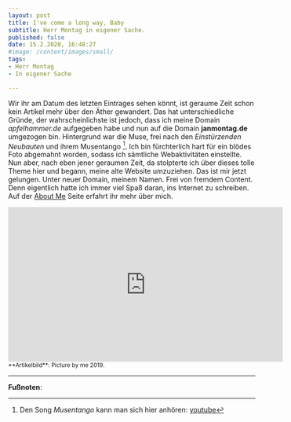 ```yaml
---
layout: post
title: I've come a long way, Baby
subtitle: Herr Montag in eigener Sache.
published: false
date: 15.2.2020, 16:48:27
#image: /content/images/small/
tags:
- Herr Montag
- In eigener Sache

---
```

Wir ihr am Datum des letzten Eintrages sehen könnt, ist geraume Zeit schon kein Artikel mehr über den Äther gewandert. Das hat unterschiedliche Gründe, der wahrscheinlichste ist jedoch, dass ich meine Domain *apfelhammer.de* aufgegeben habe und nun auf die Domain **janmontag.de** umgezogen bin. Hintergrund war die Muse, frei nach den *Einstürzenden Neubauten* und ihrem Musentango [^1]. Ich bin fürchterlich hart für ein blödes Foto abgemahnt worden, sodass ich sämtliche Webaktivitäten einstellte. Nun aber, nach eben jener geraumen Zeit, da stolpterte ich über dieses tolle Theme hier und begann, meine alte Website umzuziehen. Das ist mir jetzt gelungen. Unter neuer Domain, meinem Namen. Frei von fremdem Content. Denn eigentlich hatte ich immer viel Spaß daran, ins Internet zu schreiben. Auf der [About Me](/aboutme/) Seite erfahrt ihr mehr über mich.


<div align="center">
  <iframe width="560" height="315" src="https://www.youtube.com/embed/i0MtTAW2bAo" frameborder="0" allow="accelerometer; autoplay; encrypted-media; gyroscope; picture-in-picture" allowfullscreen></iframe>
</div>

<small>
**Artikelbild**: Picture by me 2019.
</small>

---

**Fußnoten**:

[^1]: Den Song *Musentango* kann man sich hier anhören: [youtube](https://www.youtube.com/watch?v=ivbSDNe6ZR8)
